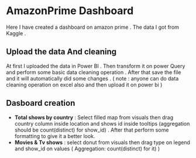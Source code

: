 # AmazonPrime Dashboard

Here I have created a dashboard on amazon prime . The data I got from Kaggle . 

## Upload the data And cleaning
At first I uploaded the data in Power BI . Then transform it on power Query and perform some basic data cleaning operation . After that save the file and it will automatically did some changes . ( note : anyone can do data cleaning operation on excel also and then upload it on power bi ) 

## Dasboard creation 
- **Total shows by country** : Select filled map from visuals then drag country column inside location and shows id inside tooltips (aggregation should be count(distinct) for show_id) . After that perform some formatting to give it a better look.
- **Movies & Tv shows** : select donut from visuals then drag type on legend and show_id on values ( Aggregation: count(distinct) for it) )
